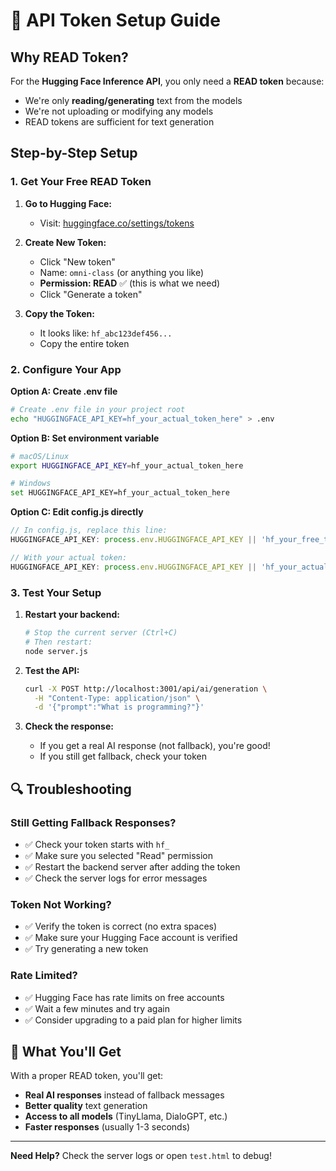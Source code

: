 # 🔑 API Token Setup Guide

## Why READ Token?

For the **Hugging Face Inference API**, you only need a **READ token** because:
- We're only **reading/generating** text from the models
- We're not uploading or modifying any models
- READ tokens are sufficient for text generation

## Step-by-Step Setup

### 1. Get Your Free READ Token

1. **Go to Hugging Face:**
   - Visit: [huggingface.co/settings/tokens](https://huggingface.co/settings/tokens)

2. **Create New Token:**
   - Click "New token"
   - Name: `omni-class` (or anything you like)
   - **Permission: READ** ✅ (this is what we need)
   - Click "Generate a token"

3. **Copy the Token:**
   - It looks like: `hf_abc123def456...`
   - Copy the entire token

### 2. Configure Your App

**Option A: Create .env file**
```bash
# Create .env file in your project root
echo "HUGGINGFACE_API_KEY=hf_your_actual_token_here" > .env
```

**Option B: Set environment variable**
```bash
# macOS/Linux
export HUGGINGFACE_API_KEY=hf_your_actual_token_here

# Windows
set HUGGINGFACE_API_KEY=hf_your_actual_token_here
```

**Option C: Edit config.js directly**
```javascript
// In config.js, replace this line:
HUGGINGFACE_API_KEY: process.env.HUGGINGFACE_API_KEY || 'hf_your_free_token_here',

// With your actual token:
HUGGINGFACE_API_KEY: process.env.HUGGINGFACE_API_KEY || 'hf_your_actual_token_here',
```

### 3. Test Your Setup

1. **Restart your backend:**
   ```bash
   # Stop the current server (Ctrl+C)
   # Then restart:
   node server.js
   ```

2. **Test the API:**
   ```bash
   curl -X POST http://localhost:3001/api/ai/generation \
     -H "Content-Type: application/json" \
     -d '{"prompt":"What is programming?"}'
   ```

3. **Check the response:**
   - If you get a real AI response (not fallback), you're good!
   - If you still get fallback, check your token

## 🔍 Troubleshooting

### Still Getting Fallback Responses?
- ✅ Check your token starts with `hf_`
- ✅ Make sure you selected "Read" permission
- ✅ Restart the backend server after adding the token
- ✅ Check the server logs for error messages

### Token Not Working?
- ✅ Verify the token is correct (no extra spaces)
- ✅ Make sure your Hugging Face account is verified
- ✅ Try generating a new token

### Rate Limited?
- ✅ Hugging Face has rate limits on free accounts
- ✅ Wait a few minutes and try again
- ✅ Consider upgrading to a paid plan for higher limits

## 🎯 What You'll Get

With a proper READ token, you'll get:
- **Real AI responses** instead of fallback messages
- **Better quality** text generation
- **Access to all models** (TinyLlama, DialoGPT, etc.)
- **Faster responses** (usually 1-3 seconds)

---

**Need Help?** Check the server logs or open `test.html` to debug!
